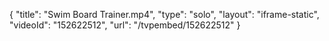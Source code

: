 {
    "title": "Swim Board Trainer.mp4",
    "type": "solo",
    "layout": "iframe-static",
    "videoId": "152622512",
    "url": "\/tvpembed\/152622512"
}